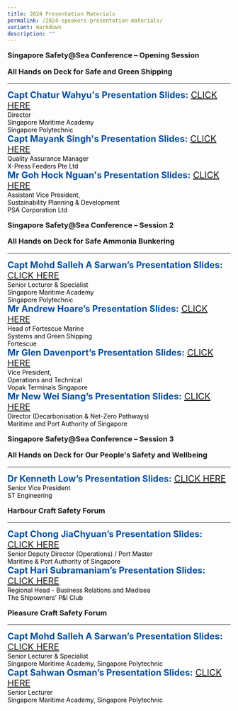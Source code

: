 ```yaml
---
title: 2024 Presentation Materials
permalink: /2024-speakers-presentation-materials/
variant: markdown
description: ""
---
```

<div>
  <h3>Singapore Safety@Sea Conference – Opening Session</h3>
	<h3>All Hands on Deck for Safe and Green Shipping</h3>
</div>
<div class="mb-5 pb-5">
<hr class="my-5">	
<div class="speaker-name text-ellipsis"><strong class="mr-5">Capt Chatur Wahyu's Presentation Slides:</strong> 
	<a href="/files/Presentation 2024/Opening Session/Capt Chatur Wahyu_s Presentation Slides.pdf" target="_new" class="ml-5">CLICK HERE <i class="sgds-icon sgds-icon-arrow-right is-size-4 ml-3"></i></a>	</div>
<div class="text-ellipsis speaker-position">Director<br>Singapore Maritime Academy</div>
<div class="text-ellipsis speaker-company mb-3">Singapore Polytechnic</div>

<div class="speaker-name text-ellipsis"><strong class="mr-5">Capt Mayank Singh's Presentation Slides:</strong> 
	<a href="/files/Presentation 2024/Opening Session/Capt Mayank Singh_s Presentation Slides.pdf" target="_new" class="ml-5">CLICK HERE <i class="sgds-icon sgds-icon-arrow-right is-size-4 ml-3"></i></a>	</div>
<div class="text-ellipsis speaker-position">Quality Assurance Manager</div>
<div class="text-ellipsis speaker-company mb-3">X-Press Feeders Pte Ltd</div>

<div class="speaker-name text-ellipsis"><strong class="mr-5">Mr Goh Hock Nguan's Presentation Slides:</strong> 
	<a href="/files/Presentation 2024/Opening Session/Mr Hock Nguan_s Presentation Slides.pdf" target="_new" class="ml-5">CLICK HERE <i class="sgds-icon sgds-icon-arrow-right is-size-4 ml-3"></i></a>	</div>
<div class="text-ellipsis speaker-position">Assistant Vice President, <br> Sustainability Planning & Development</div>
<div class="text-ellipsis speaker-company mb-3">PSA Corporation Ltd</div>

</div>

<div>
  <h3>Singapore Safety@Sea Conference – Session 2</h3>
	<h3>All Hands on Deck for Safe Ammonia Bunkering</h3>
</div>
<div class="mb-5 pb-5">
<hr class="my-5">	
<div class="speaker-name text-ellipsis"><strong class="mr-5">Capt Mohd Salleh A Sarwan’s Presentation Slides:</strong> 
	<a href="/files/Presentation 2024/Session 2/Capt Mohd Salleh A Sarwan_s Presentation Slides.pdf" target="_new" class="ml-5">CLICK HERE <i class="sgds-icon sgds-icon-arrow-right is-size-4 ml-3"></i></a>	</div>
<div class="text-ellipsis speaker-position">Senior Lecturer & Specialist<br>Singapore Maritime Academy</div>
<div class="text-ellipsis speaker-company mb-3">Singapore Polytechnic</div>

	
<div class="speaker-name text-ellipsis"><strong class="mr-5">Mr Andrew Hoare’s Presentation Slides:</strong> 
	<a href="/files/Presentation 2024/Session 2/Mr Andrew Hoare_s Presentation Slides.pdf" target="_new" class="ml-5">CLICK HERE <i class="sgds-icon sgds-icon-arrow-right is-size-4 ml-3"></i></a>	</div>
<div class="text-ellipsis speaker-position">Head of Fortescue Marine<br>Systems and Green Shipping</div>
<div class="text-ellipsis speaker-company mb-3">Fortescue</div>
	
<div class="speaker-name text-ellipsis mt-3"><strong class="mr-5">Mr Glen Davenport’s Presentation Slides:</strong> 
	<a href="/files/Presentation 2024/Session 2/Mr Glen Davenport_s Presentation Slides.pdf" target="_new" class="ml-5">CLICK HERE <i class="sgds-icon sgds-icon-arrow-right is-size-4 ml-3"></i></a>	</div>
<div class="text-ellipsis speaker-position">Vice President,<br>Operations and Technical</div>
<div class="text-ellipsis speaker-company mb-3">Vopak Terminals Singapore</div>

<div class="speaker-name text-ellipsis"><strong class="mr-5">Mr New Wei Siang’s Presentation Slides:</strong> 
	<a href="/files/Presentation 2024/Session 2/Mr New Wei Siang_s Presentation Slides.pdf" target="_new" class="ml-5">CLICK HERE <i class="sgds-icon sgds-icon-arrow-right is-size-4 ml-3"></i></a>	</div>
<div class="text-ellipsis speaker-position">Director (Decarbonisation & Net-Zero Pathways)</div>
<div class="text-ellipsis speaker-company mb-3">Maritime and Port Authority of Singapore</div>

</div>

<div>
  <h3>Singapore Safety@Sea Conference – Session 3</h3>
	<h3>All Hands on Deck for Our People's Safety and Wellbeing</h3>
</div>
<div class="mb-5 pb-5">
<hr class="my-5">	
<div class="speaker-name text-ellipsis"><strong class="mr-5">Dr Kenneth Low’s Presentation Slides:</strong> 
	<a href="/files/Presentation 2024/Session 3/Dr Kenneth Low_s Presentation Slide.pptx.pdf" target="_new" class="ml-5">CLICK HERE <i class="sgds-icon sgds-icon-arrow-right is-size-4 ml-3"></i></a>	</div>
<div class="text-ellipsis speaker-position">Senior Vice President</div>
<div class="text-ellipsis speaker-company mb-3">ST Engineering</div>
</div>

<div>
  <h3>Harbour Craft Safety Forum</h3>
</div>
<div class="mb-5 pb-5">
<hr class="my-5">	
<div class="speaker-name text-ellipsis"><strong class="mr-5">Capt Chong JiaChyuan’s Presentation Slides:</strong> 
	<a href="/files/Presentation 2024/Harbour Craft/Capt Chong Jia Chyuan_s Presentation Slides.pdf" target="_new" class="ml-5">CLICK HERE <i class="sgds-icon sgds-icon-arrow-right is-size-4 ml-3"></i></a>	</div>
<div class="text-ellipsis speaker-position">Senior Deputy Director (Operations) / Port Master</div>
<div class="text-ellipsis speaker-company mb-3">Maritime & Port Authority of Singapore</div>

 <div class="speaker-name text-ellipsis"><strong class="mr-5">Capt Hari Subramaniam’s Presentation Slides:</strong> 
	<a href="/files/Presentation 2024/Harbour Craft/Capt Hari Subramaniam_s Presentation Slides​​​​.pdf" target="_new" class="ml-5">CLICK HERE <i class="sgds-icon sgds-icon-arrow-right is-size-4 ml-3"></i></a>	</div>
<div class="text-ellipsis speaker-position">Regional Head - Business Relations and Medisea</div>
<div class="text-ellipsis speaker-company mb-3">The Shipowners’ P&I Club</div>
</div>

<div>
  <h3>Pleasure Craft Safety Forum</h3>
</div>
<div class="mb-5 pb-5">
<hr class="my-5">	
<div class="speaker-name text-ellipsis"><strong class="mr-5">Capt Mohd Salleh A Sarwan’s Presentation Slides:</strong> 
	<a href="/files/Presentation 2024/Pleasure Craft/Capt Mohd Salleh A Sarwan_s Presentation Slide.pdf" target="_new" class="ml-5">CLICK HERE <i class="sgds-icon sgds-icon-arrow-right is-size-4 ml-3"></i></a>	</div>
<div class="text-ellipsis speaker-position">Senior Lecturer & Specialist</div>
<div class="text-ellipsis speaker-company mb-3">Singapore Maritime Academy, Singapore Polytechnic</div>

 <div class="speaker-name text-ellipsis"><strong class="mr-5">Capt Sahwan Osman’s Presentation Slides:</strong> 
	<a href="/files/Presentation 2024/Pleasure Craft/Capt Sahwan Osman_s Presentation Slides.pdf" target="_new" class="ml-5">CLICK HERE <i class="sgds-icon sgds-icon-arrow-right is-size-4 ml-3"></i></a>	</div>
<div class="text-ellipsis speaker-position">Senior Lecturer</div>
<div class="text-ellipsis speaker-company mb-3">Singapore Maritime Academy, Singapore Polytechnic</div>
</div>

<style type="text/css"> 
.is-left{
text-align: left;
}
.bg-light {
background-color: #fff !important;
box-shadow: 5px 0 6px -4px rgb(195 195 195 / 80%), -5px 0 6px -4px rgb(195 195 195 / 80%);
}
.p-4 {
padding: 1.5rem!important;
}
.speaker-role small{
font-size: 11px;
text-transform: capitalize;
}
.speaker-name {
font-size: 1.25rem;
}
.text-ellipsis {
/* white-space: nowrap; */
color: #000;
overflow: hidden;
text-overflow: ellipsis;
}
.font {
font-size: 14px;
}
h4{
font-weight: 500; 
color: #337B9A !important;
}
.content a { text-decoration: none;  font-size:16px; }
.speaker-name{  color: #004f9f;}
.content strong{ color: #004f9f;}
h3{ margin-top:1rem !important;}
.text-red{color:red;}
</style>
